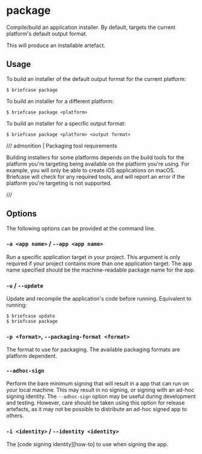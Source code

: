 # package

Compile/build an application installer. By default, targets the current platform's default output format.

This will produce an installable artefact.

## Usage

To build an installer of the default output format for the current platform:

```console
$ briefcase package
```

To build an installer for a different platform:

```console
$ briefcase package <platform>
```

To build an installer for a specific output format:

```console
$ briefcase package <platform> <output format>
```

/// admonition | Packaging tool requirements

Building installers for some platforms depends on the build tools for the platform you're targeting being available on the platform you're using. For example, you will only be able to create iOS applications on macOS. Briefcase will check for any required tools, and will report an error if the platform you're targeting is not supported.

///

## Options

The following options can be provided at the command line.

### `-a <app name>` / `--app <app name>`

Run a specific application target in your project. This argument is only required if your project contains more than one application target. The app name specified should be the machine-readable package name for the app.

### `-u` / `--update`

Update and recompile the application's code before running. Equivalent to running:

```console
$ briefcase update
$ briefcase package
```

### `-p <format>`, `--packaging-format <format>`

The format to use for packaging. The available packaging formats are platform dependent.

### `--adhoc-sign`

Perform the bare minimum signing that will result in a app that can run on your local machine. This may result in no signing, or signing with an ad-hoc signing identity. The `--adhoc-sign` option may be useful during development and testing. However, care should be taken using this option for release artefacts, as it may not be possible to distribute an ad-hoc signed app to others.

### `-i <identity>` / `--identity <identity>`

The [code signing identity][how-to] to use when signing the app.

